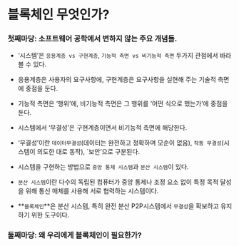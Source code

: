 # 블록체인 무엇인가?

### 첫째마당: 소프트웨어 공학에서 변하지 않는 주요 개념들.

- ‘시스템’은 `응용계층 vs 구현계층`, `기능적 측면 vs 비기능적 측면` 두가지 관점에서 바라 볼 수 있다.

- 응용계층은 사용자의 요구사항에, 구현계층은 요구사항을 실현해 주는 기술적 측면에 중점을 둔다.

- 기능적 측면은 ‘행위’에, 비기능적 측면은 그 행위를 ‘어떤 식으로 했는가’에 중점을 둔다.

- 시스템에서 ‘무결성’은 구현계층이면서 비기능적 측면에 해당한다.

- ‘무결성’이란 `데이터무결성`(데이터는 완전하고 정확하며 모순이 없음), `작동 무결성`(시스템이 의도한 대로 동작), `보안’으로 구분된다.

  

- 시스템을 구현하는 방법으로 `중앙 통제 시스템`과 `분산 시스템`이 있다.

- `분산 시스템`이란 다수의 독립된 컴퓨터가 중앙 통제나 조정 요소 없이 특정 목적 달성을 위해 통신 매체를 사용해 서로 협력하는 시스템이다.

- **`블록체인`**은 분산 시스템, 특히 완전 분산 P2P시스템에서 `무결성`을 확보하고 유지하기 위한 도구이다.



### 둘째마당: 왜 우리에게 블록체인이 필요한가?

